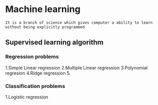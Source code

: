 # Machine learning
``` 
It is a branch of science which gives computer a ability to learn without being explicitly programmed 
```


## Supervised learning algorithm
### Regression  problems
  1.Simple Linear regression
  2.Multiple Linear regression
  3.Polynomial regresion
  4.Ridge regression
  5.
### Classification problems
   1.Logistic regression
